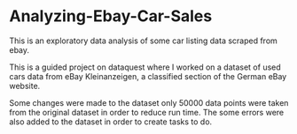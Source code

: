 # Analyzing-Ebay-Car-Sales
This is an exploratory data analysis of some car listing data scraped from ebay.

This is a guided project on dataquest where I worked on a dataset of used cars data from eBay Kleinanzeigen, a classified section of the German eBay website.

Some changes were made to the dataset only 50000 data points were taken from the original dataset in order to reduce run time.
The some errors were also added to the dataset in order to create tasks to do.
